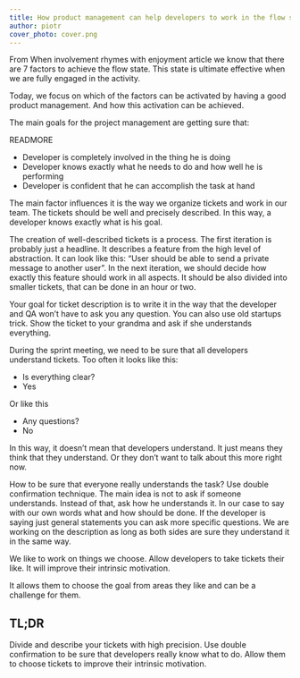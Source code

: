 ```yaml
---
title: How product management can help developers to work in the flow state (and be productive as fuck)
author: piotr
cover_photo: cover.png
---
```


From When involvement rhymes with enjoyment article we know that there are 7 factors to achieve the flow state. This state is ultimate effective when we are fully engaged in the activity.

Today, we focus on which of the factors can be activated by having a good product management. And how this activation can be achieved.

The main goals for the project management are getting sure that:

READMORE

- Developer is completely involved in the thing he is doing
- Developer knows exactly what he needs to do  and how well he is performing
- Developer is confident that he can accomplish the task at hand

The main factor influences it  is the way we organize tickets and work in our team.
The tickets should be well and precisely described. In this way, a developer knows exactly what is his goal.

The creation of well-described tickets is a process. The first iteration is probably just a headline. It describes a feature from the high level of abstraction.  It can look like this: “User should be able to send a private message to another user”. In the next iteration, we should decide how exactly this feature should work in all aspects. It should be also divided into smaller tickets, that can be done in an hour or two.

Your goal for ticket description is to write it in the way that the developer and QA won’t have to ask you any question. You can also use old startups trick. Show the ticket to your grandma and ask if she understands everything.

During the sprint meeting, we need to be sure that all developers understand tickets.
Too often it looks like this:

- Is everything clear?
- Yes

Or like this

- Any questions?
- No

In this way, it doesn’t mean that developers understand. It just means they think that they understand. Or they don’t want to talk about this more right now.

How to be sure that everyone really understands the task? Use double confirmation technique. The main idea is not to ask if someone understands. Instead of that, ask how he understands it. In our case to say with our own words what and how should be done. If the developer is saying just general statements you can ask more specific questions. We are working on the description as long as both sides are sure they understand it in the same way.

We like to work on things we choose. Allow developers to take tickets their like. It will improve their intrinsic motivation.

It allows them to choose the goal from areas they like and can be a challenge for them.
## TL;DR
Divide and describe your tickets with high precision. Use double confirmation to be sure that developers really know what to do. Allow them to choose tickets to improve their intrinsic motivation.
